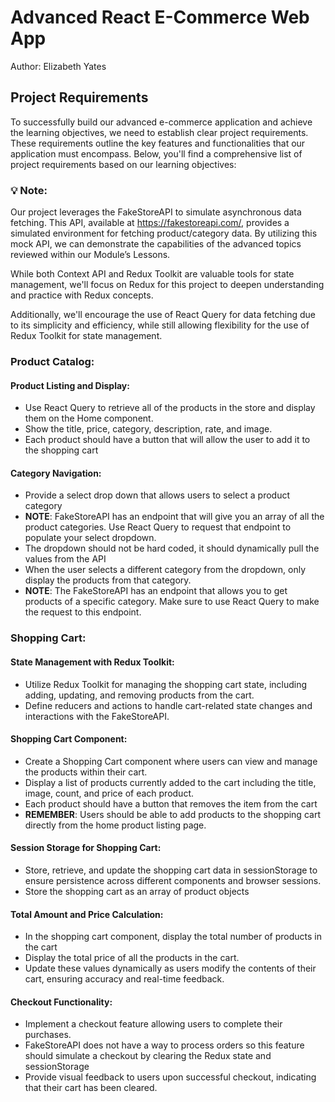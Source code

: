 # Advanced React E-Commerce Web App
Author: Elizabeth Yates

## Project Requirements
To successfully build our advanced e-commerce application and achieve the learning objectives, we need to establish clear project requirements. These requirements outline the key features and functionalities that our application must encompass. Below, you'll find a comprehensive list of project requirements based on our learning objectives:

### 💡 Note:
Our project leverages the FakeStoreAPI to simulate asynchronous data fetching. This API, available at https://fakestoreapi.com/, provides a simulated environment for fetching product/category data. By utilizing this mock API, we can demonstrate the capabilities of the advanced topics reviewed within our Module’s Lessons.

While both Context API and Redux Toolkit are valuable tools for state management, we'll focus on Redux for this project to deepen understanding and practice with Redux concepts.

Additionally, we'll encourage the use of React Query for data fetching due to its simplicity and efficiency, while still allowing flexibility for the use of Redux Toolkit for state management.

### Product Catalog:

#### Product Listing and Display:
- Use React Query to retrieve all of the products in the store and display them on the Home component. 
- Show the title, price, category, description, rate, and image.
- Each product should have a button that will allow the user to add it to the shopping cart

#### Category Navigation:
- Provide a select drop down that allows users to select a product category
- **NOTE**: FakeStoreAPI has an endpoint that will give you an array of all the product categories. Use React Query to request that endpoint to populate your select dropdown.  
- The dropdown should not be hard coded, it should dynamically pull the values from the API
- When the user selects a different category from the dropdown, only display the products from that category.
- **NOTE**: The FakeStoreAPI has an endpoint that allows you to get products of a specific category.  Make sure to use React Query to make the request to this endpoint.  

### Shopping Cart:

#### State Management with Redux Toolkit:
- Utilize Redux Toolkit for managing the shopping cart state, including adding, updating, and removing products from the cart.
- Define reducers and actions to handle cart-related state changes and interactions with the FakeStoreAPI.

#### Shopping Cart Component:
- Create a Shopping Cart component where users can view and manage the products within their cart.
- Display a list of products currently added to the cart including the title, image, count, and price of each product.
- Each product should have a button that removes the item from the cart
- **REMEMBER**: Users should be able to add products to the shopping cart directly from the home product listing page.

#### Session Storage for Shopping Cart:
- Store, retrieve, and update the shopping cart data in sessionStorage to ensure persistence across different components and browser sessions.
- Store the shopping cart as an array of product objects

#### Total Amount and Price Calculation:
- In the shopping cart component, display the total number of products in the cart
- Display the total price of all the products in the cart.
- Update these values dynamically as users modify the contents of their cart, ensuring accuracy and real-time feedback.

#### Checkout Functionality:
- Implement a checkout feature allowing users to complete their purchases.
- FakeStoreAPI does not have a way to process orders so this feature should simulate a checkout by clearing the Redux state and sessionStorage
- Provide visual feedback to users upon successful checkout, indicating that their cart has been cleared.

